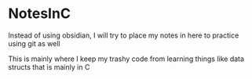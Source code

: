 # NotesInC
Instead of using obsidian, I will try to place my notes in here to practice using git as well

This is mainly where I keep my trashy code from learning things like data structs that is mainly in C
